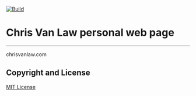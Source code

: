 [![Build](https://github.com/cvanlaw/chrisvanlaw.com/actions/workflows/website.yml/badge.svg)](https://github.com/cvanlaw/chrisvanlaw.com/actions/workflows/website.yml)

# Chris Van Law personal web page
***
chrisvanlaw.com

## Copyright and License

[MIT License](LICENSE)